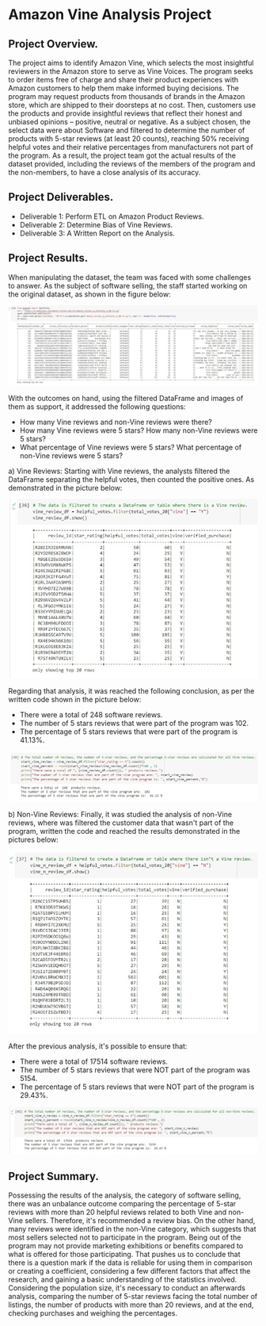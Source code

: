 # Amazon Vine Analysis Project

## Project Overview.
The project aims to identify Amazon Vine, which selects the most insightful reviewers in the Amazon store to serve as Vine Voices. The program seeks to order items free of charge and share their product experiences with Amazon customers to help them make informed buying decisions. The program may request products from thousands of brands in the Amazon store, which are shipped to their doorsteps at no cost. Then, customers use the products and provide insightful reviews that reflect their honest and unbiased opinions – positive, neutral or negative.
As a subject chosen, the select data were about Software and filtered to determine the number of products with 5-star reviews (at least 20 counts), reaching 50% receiving helpful votes and their relative percentages from manufacturers not part of the program. As a result, the project team got the actual results of the dataset provided, including the reviews of the members of the program and the non-members, to have a close analysis of its accuracy.

## Project Deliverables.
- Deliverable 1: Perform ETL on Amazon Product Reviews.
- Deliverable 2: Determine Bias of Vine Reviews.
- Deliverable 3: A Written Report on the Analysis.

## Project Results.
When manipulating the dataset, the team was faced with some challenges to answer. As the subject of software selling, the staff started working on the original dataset, as shown in the figure below:

![](resources/images/module16_img_01.jpeg)

With the outcomes on hand, using the filtered DataFrame and images of them as support, it addressed the following questions:

- How many Vine reviews and non-Vine reviews were there?
- How many Vine reviews were 5 stars? How many non-Vine reviews were 5 stars?
- What percentage of Vine reviews were 5 stars? What percentage of non-Vine reviews were 5 stars?

a) Vine Reviews:
Starting with Vine reviews, the analysts filtered the DataFrame separating the helpful votes, then counted the positive ones. As demonstrated in the picture below:

![](resources/images/module16_img_02.jpeg)

Regarding that analysis, it was reached the following conclusion, as per the written code shown in the picture below:
- There were a total of 248 software reviews.
- The number of 5 stars reviews that were part of the program was 102.
- The percentage of 5 stars reviews that were part of the program is 41.13%.

![](resources/images/module16_img_03.jpeg)

b) Non-Vine Reviews:
Finally, it was studied the analysis of non-Vine reviews, where was filtered the customer data that wasn't part of the program, written the code and reached the results demonstrated in the pictures below:

![](resources/images/module16_img_04.jpeg)

After the previous analysis, it's possible to ensure that:
- There were a total of 17514 software reviews.
- The number of 5 stars reviews that were NOT part of the program was 5154.
- The percentage of 5 stars reviews that were NOT part of the program is 29.43%.

![](resources/images/module16_img_05.jpeg)

## Project Summary.
Possessing the results of the analysis, the category of software selling, there was an unbalance outcome comparing the percentage of 5-star reviews with more than 20 helpful reviews related to both Vine and non-Vine sellers. Therefore, it's recommended a review bias. 
On the other hand, many reviews were identified in the non-Vine category, which suggests that most sellers selected not to participate in the program. Being out of the program may not provide marketing exhibitions or benefits compared to what is offered for those participating.
That pushes us to conclude that there is a question mark if the data is reliable for using them in comparison or creating a coefficient, considering a few different factors that affect the research, and gaining a basic understanding of the statistics involved. Considering the population size, it's necessary to conduct an afterwards analysis, comparing the number of 5-star reviews facing the total number of listings, the number of products with more than 20 reviews, and at the end, checking purchases and weighing the percentages.
